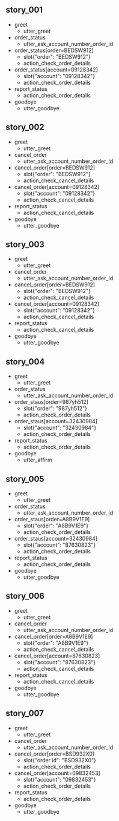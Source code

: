 ## story_001
* greet
   - utter_greet
* order_status
   - utter_ask_account_number_order_id
* order_status[order=BEDSW912]
   - slot{"order": "BEDSW912"}
   - action_check_order_details
* order_status[account=09128342]
   - slot{"account": "09128342"}
   - action_check_order_details
* report_status
   - action_check_order_details
* goodbye
   - utter_goodbye
## story_002
* greet
   - utter_greet
* cancel_order
   - utter_ask_account_number_order_id
* cancel_order[order=BEDSW912]
   - slot{"order": "BEDSW912"}
   - action_check_cancel_details
* cancel_order[account=09128342]
   - slot{"account": "09128342"}
   - action_check_cancel_details
* report_status
   - action_check_cancel_details
* goodbye
   - utter_goodbye
## story_003
* greet
   - utter_greet
* cancel_order
   - utter_ask_account_number_order_id
* cancel_order[order=BEDSW912]
   - slot{"order": "BEDSW912"}
   - action_check_cancel_details
* cancel_order[account=09128342]
   - slot{"account": "09128342"}
   - action_check_cancel_details
* report_status
   - action_check_cancel_details
* goodbye
   - utter_goodbye
## story_004
* greet
   - utter_greet
* order_status
   - utter_ask_account_number_order_id
* order_staus[order=987yh512]
   - slot{"order": "987yh512"}
   - action_check_order_details
* order_staus[account=32430984]
   - slot{"account": "32430984"}
   - action_check_order_details
* report_status
   - action_check_order_details
* goodbye
   - utter_affirm
## story_005
* greet
   - utter_greet
* order_status
   - utter_ask_account_number_order_id
* order_staus[order=A8B9V1E9]
   - slot{"order": "A8B9V1E9"}
   - action_check_order_details
* order_staus[account=32430984]
   - slot{"account": "87630823"}
   - action_check_order_details
* report_status
   - action_check_order_details
* goodbye
   - utter_goodbye
## story_006
* greet
   - utter_greet
* cancel_order
   - utter_ask_account_number_order_id
* cancel_order[order=A8B9V1E9]
   - slot{"order": "A8B9V1E9"}
   - action_check_cancel_details
* cancel_order[account=87630823]
   - slot{"account": "87630823"}
   - action_check_cancel_details
* report_status
   - action_check_cancel_details
* goodbye
   - utter_goodbye
## story_007
* greet
   - utter_greet
* cancel_order
   - utter_ask_account_number_order_id
* cancel_order[order=BSD932X0]
   - slot{"order id": "BSD932X0"}
   - action_check_order_details
* cancel_order[account=09832453]
   - slot{"account": "09832453"}
   - action_check_order_details
* report_status
   - action_check_order_details
* goodbye
   - utter_goodbye
